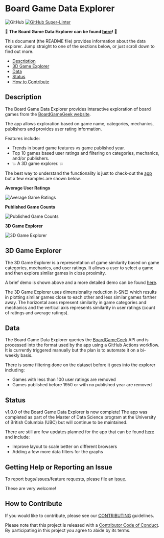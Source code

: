 # Board Game Data Explorer

![GitHub](https://img.shields.io/github/license/ubco-mds-2020-labs/dashboard-project-group14) [![GitHub Super-Linter](https://github.com/ubco-mds-2020-labs/dashboard-project-group14/actions/workflows/linter.yml/badge.svg)](https://github.com/marketplace/actions/super-linter)


:game_die: **The Board Game Data Explorer can be found [here](https://boardgame-explorer.herokuapp.com/)!** :game_die:

This document (the README file) provides information about the data explorer. Jump straight to one of the sections below, or just scroll down to find out more.

* [Description](#description)
* [3D Game Explorer](#3d-game-explorer)
* [Data](#data)
* [Status](#status)
* [How to Contribute](#how-to-contribute)

## Description

The Board Game Data Explorer provides interactive exploration of board games from the [BoardGameGeek website](https://boardgamegeek.com/). 

The app allows exploration based on game name, categories, mechanics, publishers and provides user rating information.

Features include:

- Trends in board game features vs game published year.
- Top 10 games based user ratings and filtering on categories, mechanics, and/or publishers.
- :boom: A 3D game explorer. :boom:

The best way to understand the functionality is just to check-out the [app](https://boardgame-explorer.herokuapp.com/) but a few examples are shown below.

**Average User Ratings**

![Average Game Ratings](./images/README_fig1.png)

**Published Game Counts**

![Published Game Counts](./images/README_fig2.png)

**3D Game Explorer**

![3D Game Explorer](./images/README_vid.gif)

## 3D Game Explorer

The 3D Game Explorer is a representation of game similarity based on game categories, mechanics, and user ratings. It allows a user to select a game and then explore similar games in close proximity.

A brief demo is shown above and a more detailed demo can be found [here](https://github.com/ubco-mds-2020-labs/dashboard-project-group14/blob/main/docs/demo/).

The 3D Game Explorer uses dimensionality reduction (t-SNE) which results in plotting similar games close to each other and less similar games farther away. The horizontal axes represent similarity in game categories and mechanics and the vertical axis represents similarity in user ratings (count of ratings and average ratings).

## Data

The Board Game Data Explorer queries the [BoardGameGeek](https://boardgamegeek.com/) API and is processed into the format used by the app using a GitHub Actions workflow. It is currently triggered manually but the plan is to automate it on a bi-weekly basis.

There is some filtering done on the dataset before it goes into the explorer including:

- Games with less than 100 user ratings are removed
- Games published before 1950 or with no published year are removed

## Status

v1.0.0 of the Board Game Data Explorer is now complete! The app was completed as part of the Master of Data Science program at the University of British Columbia (UBC) but will continue to be maintained.

There are still are few updates planned for the app that can be found [here](https://github.com/ubco-mds-2020-labs/dashboard-project-group14/issues/69) and include:

- Improve layout to scale better on different browsers
- Adding a few more data filters for the graphs

## Getting Help or Reporting an Issue

To report bugs/issues/feature requests, please file an
[issue](https://github.com/ubco-mds-2020-labs/dashboard-project-group14/issues).

These are very welcome!

## How to Contribute

If you would like to contribute, please see our
[CONTRIBUTING](https://github.com/ubco-mds-2020-labs/dashboard-project-group14/blob/main/CONTRIBUTING.md)
guidelines.

Please note that this project is released with a [Contributor Code of
Conduct](https://github.com/ubco-mds-2020-labs/dashboard-project-group14/blob/main/CODE_OF_CONDUCT.md).
By participating in this project you agree to abide by its terms.

